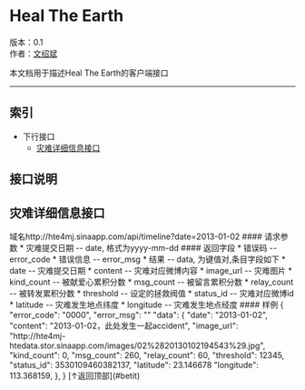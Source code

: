 Heal The Earth
=====
版本：0.1  
作者：[文绍斌](mailto:ultraman_wen@sina.com)

本文档用于描述Heal The Earth的客户端接口
******************************
索引
----
* 下行接口
  	*	[灾难详细信息接口](#灾难详细信息接口)

接口说明
--------

<h2>灾难详细信息接口</h2>
域名http://hte4mj.sinaapp.com/api/timeline?date=2013-01-02
#### 请求参数
	* 灾难提交日期 -- date, 格式为yyyy-mm-dd
#### 返回字段
	* 错误码 -- error_code
	* 错误信息 -- error_msg
	* 结果 -- data, 为键值对,条目字段如下
		* date -- 灾难提交日期
		* content -- 灾难对应微博内容
		* image_url -- 灾难图片
		* kind_count -- 被献爱心累积分数
		* msg_count -- 被留言累积分数
		* relay_count -- 被转发累积分数
		* threshold -- 设定的拯救阀值
		* status_id -- 灾难对应微博id
		* latitude -- 灾难发生地点纬度
		* longitude -- 灾难发生地点经度
#### 样例
	{
		"error_code": "0000",
		"error_msg": ""
    	"data": {
	    	"date": "2013-01-02",
	    	"content": "2013-01-02，此处发生一起accident",
	    	"image_url": "http://hte4mj-htedata.stor.sinaapp.com/images/02%2820130102194543%29.jpg",
	    	"kind_count": 0,
	    	"msg_count": 260,
	    	"relay_count": 60,
	    	"threshold": 12345,
	    	"status_id": 3530109460382137,
	    	"latitude": 23.146678
	    	"longitude": 113.368159,
    	},
	}
[↑返回顶部](#betit)
